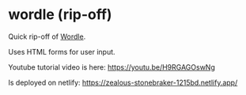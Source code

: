 # wordle (rip-off)

Quick rip-off of [Wordle](https://www.powerlanguage.co.uk/wordle/).

Uses HTML forms for user input.

Youtube tutorial video is here: https://youtu.be/H9RGAGOswNg

Is deployed on netlify: https://zealous-stonebraker-1215bd.netlify.app/
